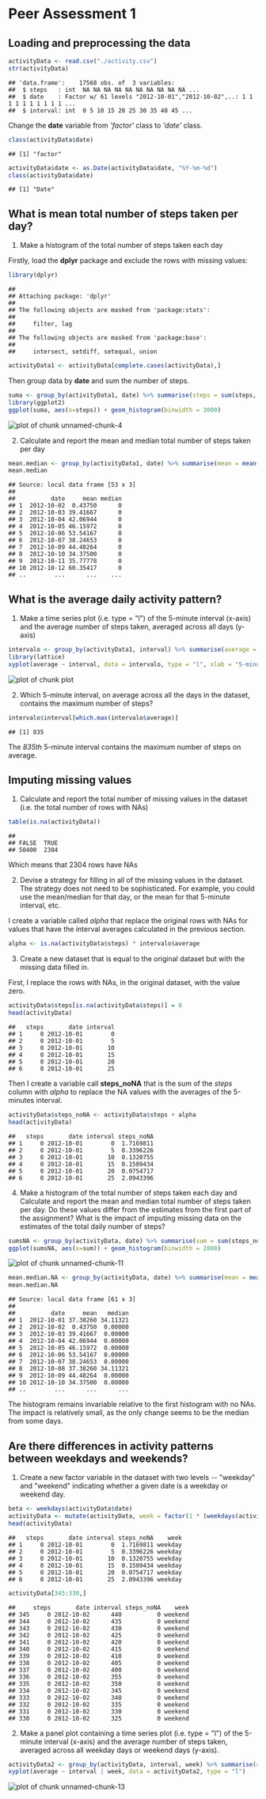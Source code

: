 Peer Assessment 1
===================
## Loading and preprocessing the data

```r
activityData <- read.csv("./activity.csv")
str(activityData)
```

```
## 'data.frame':	17568 obs. of  3 variables:
##  $ steps   : int  NA NA NA NA NA NA NA NA NA NA ...
##  $ date    : Factor w/ 61 levels "2012-10-01","2012-10-02",..: 1 1 1 1 1 1 1 1 1 1 ...
##  $ interval: int  0 5 10 15 20 25 30 35 40 45 ...
```

Change the **date** variable from *'factor'* class to *'date'* class.

```r
class(activityData$date)
```

```
## [1] "factor"
```

```r
activityData$date <- as.Date(activityData$date, "%Y-%m-%d")
class(activityData$date)
```

```
## [1] "Date"
```
## What is mean total number of steps taken per day?

1. Make a histogram of the total number of steps taken each day


Firstly, load the **dplyr** package and exclude the rows with missing values:

```r
library(dplyr)
```

```
## 
## Attaching package: 'dplyr'
## 
## The following objects are masked from 'package:stats':
## 
##     filter, lag
## 
## The following objects are masked from 'package:base':
## 
##     intersect, setdiff, setequal, union
```

```r
activityData1 <- activityData[complete.cases(activityData),]
```


Then group data by **date** and sum the number of steps.

```r
suma <- group_by(activityData1, date) %>% summarise(steps = sum(steps, na.rm = T))
library(ggplot2)
ggplot(suma, aes(x=steps)) + geom_histogram(binwidth = 3000)
```

![plot of chunk unnamed-chunk-4](figure/unnamed-chunk-4-1.png) 

2. Calculate and report the mean and median total number of steps taken per day

```r
mean.median <- group_by(activityData1, date) %>% summarise(mean = mean(steps, na.rm = T), median = median(steps))
mean.median
```

```
## Source: local data frame [53 x 3]
## 
##          date     mean median
## 1  2012-10-02  0.43750      0
## 2  2012-10-03 39.41667      0
## 3  2012-10-04 42.06944      0
## 4  2012-10-05 46.15972      0
## 5  2012-10-06 53.54167      0
## 6  2012-10-07 38.24653      0
## 7  2012-10-09 44.48264      0
## 8  2012-10-10 34.37500      0
## 9  2012-10-11 35.77778      0
## 10 2012-10-12 60.35417      0
## ..        ...      ...    ...
```

## What is the average daily activity pattern?

1. Make a time series plot (i.e. type = "l") of the 5-minute interval (x-axis) and the average number of steps taken, averaged across all days (y-axis)

```r
intervalo <- group_by(activityData1, interval) %>% summarise(average = mean(steps))
library(lattice)
xyplot(average ~ interval, data = intervalo, type = "l", xlab = "5-minute interval", ylab = "average No. of steps taken", main = "Time series plot")
```

![plot of chunk plot](figure/plot-1.png) 


2. Which 5-minute interval, on average across all the days in the dataset, contains the maximum number of steps?

```r
intervalo$interval[which.max(intervalo$average)]
```

```
## [1] 835
```
The *835th* 5-minute interval contains the maximum number of steps on average.

## Imputing missing values

1. Calculate and report the total number of missing values in the dataset (i.e. the total number of rows with NAs)

```r
table(is.na(activityData))
```

```
## 
## FALSE  TRUE 
## 50400  2304
```
Which means that  2304 rows have NAs


2. Devise a strategy for filling in all of the missing values in the dataset. The strategy does not need to be sophisticated. For example, you could use the mean/median for that day, or the mean for that 5-minute interval, etc.


I create a variable called *alpha* that replace the original rows with NAs for values that have the interval averages calculated in the previous section.

```r
alpha <- is.na(activityData$steps) * intervalo$average
```

3. Create a new dataset that is equal to the original dataset but with the missing data filled in.


First, I replace the rows with NAs, in the original dataset, with the value zero. 

```r
activityData$steps[is.na(activityData$steps)] = 0
head(activityData)
```

```
##   steps       date interval
## 1     0 2012-10-01        0
## 2     0 2012-10-01        5
## 3     0 2012-10-01       10
## 4     0 2012-10-01       15
## 5     0 2012-10-01       20
## 6     0 2012-10-01       25
```
Then I create a variable call **steps_noNA** that is the sum of the *steps* column with *alpha* to replace the NA values with the averages of the 5-minutes interval.

```r
activityData$steps_noNA <- activityData$steps + alpha
head(activityData)
```

```
##   steps       date interval steps_noNA
## 1     0 2012-10-01        0  1.7169811
## 2     0 2012-10-01        5  0.3396226
## 3     0 2012-10-01       10  0.1320755
## 4     0 2012-10-01       15  0.1509434
## 5     0 2012-10-01       20  0.0754717
## 6     0 2012-10-01       25  2.0943396
```

4. Make a histogram of the total number of steps taken each day and Calculate and report the mean and median total number of steps taken per day. Do these values differ from the estimates from the first part of the assignment? What is the impact of imputing missing data on the estimates of the total daily number of steps?


```r
sumsNA <- group_by(activityData, date) %>% summarise(sum = sum(steps_noNA, na.rm = T))
ggplot(sumsNA, aes(x=sum)) + geom_histogram(binwidth = 2800)
```

![plot of chunk unnamed-chunk-11](figure/unnamed-chunk-11-1.png) 

```r
mean.median.NA <- group_by(activityData, date) %>% summarise(mean = mean(steps_noNA, na.rm = T), median = median(steps_noNA))
mean.median.NA
```

```
## Source: local data frame [61 x 3]
## 
##          date     mean   median
## 1  2012-10-01 37.38260 34.11321
## 2  2012-10-02  0.43750  0.00000
## 3  2012-10-03 39.41667  0.00000
## 4  2012-10-04 42.06944  0.00000
## 5  2012-10-05 46.15972  0.00000
## 6  2012-10-06 53.54167  0.00000
## 7  2012-10-07 38.24653  0.00000
## 8  2012-10-08 37.38260 34.11321
## 9  2012-10-09 44.48264  0.00000
## 10 2012-10-10 34.37500  0.00000
## ..        ...      ...      ...
```

The histogram remains invariable relative to the first histogram with no NAs. The impact is relatively small, as the only change seems to be the median from some days.


## Are there differences in activity patterns between weekdays and weekends?

1. Create a new factor variable in the dataset with two levels -- "weekday" and "weekend" indicating whether a given date is a weekday or weekend day.


```r
beta <- weekdays(activityData$date)
activityData <- mutate(activityData, week = factor(1 * (weekdays(activityData$date) > "Thursday"), labels = c("weekday", "weekend"))) 
head(activityData)
```

```
##   steps       date interval steps_noNA    week
## 1     0 2012-10-01        0  1.7169811 weekday
## 2     0 2012-10-01        5  0.3396226 weekday
## 3     0 2012-10-01       10  0.1320755 weekday
## 4     0 2012-10-01       15  0.1509434 weekday
## 5     0 2012-10-01       20  0.0754717 weekday
## 6     0 2012-10-01       25  2.0943396 weekday
```

```r
activityData[345:330,]
```

```
##     steps       date interval steps_noNA    week
## 345     0 2012-10-02      440          0 weekend
## 344     0 2012-10-02      435          0 weekend
## 343     0 2012-10-02      430          0 weekend
## 342     0 2012-10-02      425          0 weekend
## 341     0 2012-10-02      420          0 weekend
## 340     0 2012-10-02      415          0 weekend
## 339     0 2012-10-02      410          0 weekend
## 338     0 2012-10-02      405          0 weekend
## 337     0 2012-10-02      400          0 weekend
## 336     0 2012-10-02      355          0 weekend
## 335     0 2012-10-02      350          0 weekend
## 334     0 2012-10-02      345          0 weekend
## 333     0 2012-10-02      340          0 weekend
## 332     0 2012-10-02      335          0 weekend
## 331     0 2012-10-02      330          0 weekend
## 330     0 2012-10-02      325          0 weekend
```
2. Make a panel plot containing a time series plot (i.e. type = "l") of the 5-minute interval (x-axis) and the average number of steps taken, averaged across all weekday days or weekend days (y-axis).


```r
activityData2 <- group_by(activityData, interval, week) %>% summarise(average = mean(steps_noNA))
xyplot(average ~ interval | week, data = activityData2, type = "l")
```

![plot of chunk unnamed-chunk-13](figure/unnamed-chunk-13-1.png) 
